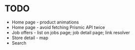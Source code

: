 TODO
====

* Home page - product animations
* Home page - avoid fetching Prismic API twice
* Job offers - list on jobs page; job detail page; link resolver
* Store detail - map
* Search
